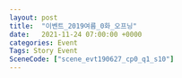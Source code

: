 ```yaml
---
layout: post
title:  "이벤트_2019여름_0화_오프닝"
date:   2021-11-24 07:00:00 +0000
categories: Event
Tags: Story Event
SceneCode: ["scene_evt190627_cp0_q1_s10"]
---
```

